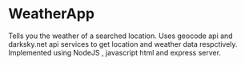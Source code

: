 # WeatherApp
Tells you the weather of a searched location. 
Uses geocode api and darksky.net api services to get location and weather data respctively.
Implemented using NodeJS , javascript html and express server.
